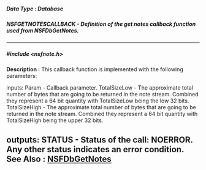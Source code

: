 ##### Data Type : Database
##### NSFGETNOTESCALLBACK - Definition of the get notes callback function used from NSFDbGetNotes.
---
##### #include <nsfnote.h>
**Description :**
This callback function is implemented with the following parameters:  

inputs:
Param - Callback parameter.
TotalSizeLow - The approximate total number of bytes that are going to be 
returned in the note stream.  Combined they represent a 64 bit quantity with 
TotalSizeLow being the low 32 bits.
TotalSizeHigh - The approximate total number of bytes that are going to be 
returned in the note stream.  Combined they represent a 64 bit quantity with 
TotalSizeHigh being the upper 32 bits.

outputs: 
STATUS - Status of the call: NOERROR. Any other status indicates an error 
condition.
**See Also :**
[NSFDbGetNotes](D:/md_files/NSFDbGetNotes.md)
---
